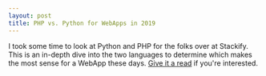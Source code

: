 ```yaml
---
layout: post
title: PHP vs. Python for WebApps in 2019
---
```


I took some time to look at Python and PHP for the folks over at Stackify. This is an in-depth
dive into the two languages to determine which makes the most sense for a WebApp
these days. [Give it a read](https://stackify.com/php-vs-python-which-should-you-choose-in-2019/) if you're interested.
